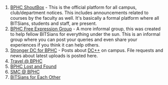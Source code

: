 <!-- TITLE: List of BPHC Related Facebook Groups -->
<!-- SUBTITLE: A list of groups. -->

1. [BPHC ShoutBox](https://www.facebook.com/groups/bphcshoutbox) - This is the official platform for all campus, club/department notices. This includes announcements related to courses by the faculty as well. It's basically a formal platform where all BITSians, students and staff, are present. 
2. [BPHC Free Expression Group](https://www.facebook.com/groups/BPHC.Free.Expression.Group/) - A more informal group, this was created to help fellow BITSians for everything under the sun. This is an informal group where you can post your queries and even share your experiences if you think it can help others. 
3. [Stronger DC for BPHC](https://www.facebook.com/groups/bphcdc/?ref=group_browse_new) - Posts about [DC++](/dc) on campus. File requests and news about latest uploads is posted here.
3. [Travel @ BPHC](https://www.facebook.com/groups/462587887267652/)
4. [BPHC Lost and Found](https://www.facebook.com/groups/188358478015925/)
5. [SMC @ BPHC](https://www.facebook.com/groups/249589865080586)
6. [BITSians for Each Other](https://www.facebook.com/groups/bitsian)
